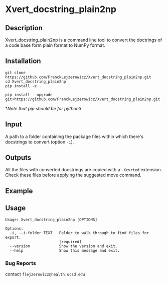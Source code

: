 # Xvert_docstring_plain2np

## Description

Xvert_docstring_plain2np is a command line tool to convert the doctrings of a code base form plain format to
NumPy format.
    

## Installation

```
git clone https://github.com/FranckLejzerowicz/Xvert_docstring_plain2np.git
cd Xvert_docstring_plain2np
pip install -e .
```

```
pip install --upgrade git+https://github.com/FranckLejzerowicz/Xvert_docstring_plain2np.git
```

*_Note that pip should be for python3_

## Input

A path to a folder containing the package files within which there's docstrings to convert (option `-i`).
 
## Outputs

All the files with converted docstrings are copied with a `.Xcvrted` extension.
Check these files before applying the suggested move command.
 

## Example
 

## Usage

```
Usage: Xvert_docstring_plain2np [OPTIONS]

Options:
  -i, --i-folder TEXT   Folder to walk through to find files for export.
                        [required]
  --version             Show the version and exit.
  --help                Show this message and exit.
```

### Bug Reports

contact `flejzerowicz@health.ucsd.edu`